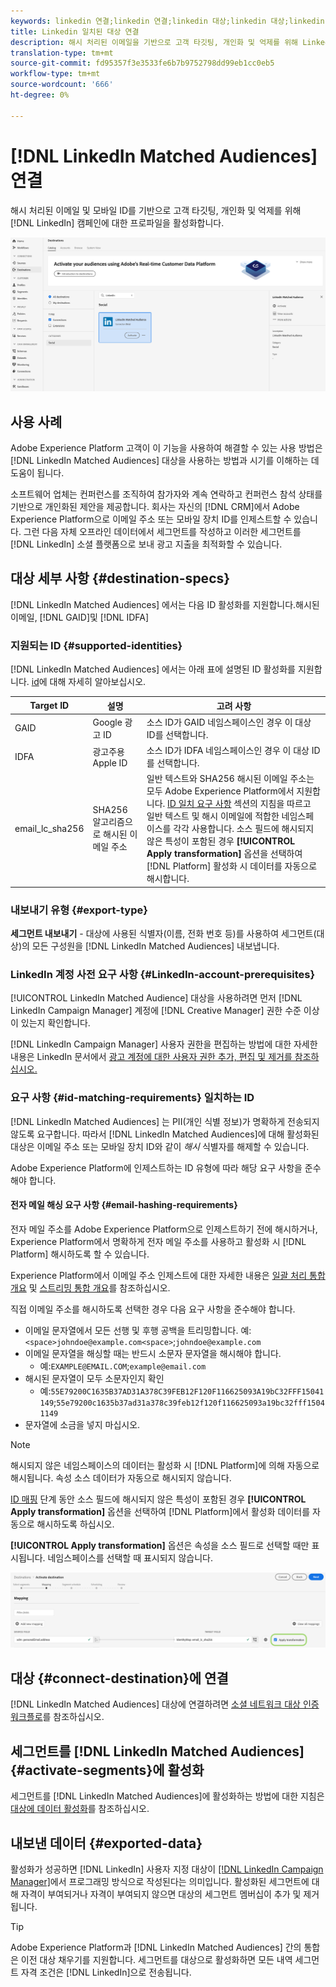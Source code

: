 ```yaml
---
keywords: linkedin 연결;linkedin 연결;linkedin 대상;linkedin 대상;linkedin
title: Linkedin 일치된 대상 연결
description: 해시 처리된 이메일을 기반으로 고객 타깃팅, 개인화 및 억제를 위해 LinkedIn 캠페인의 프로필을 활성화합니다.
translation-type: tm+mt
source-git-commit: fd95357f3e3533fe6b7b9752798dd99eb1cc0eb5
workflow-type: tm+mt
source-wordcount: '666'
ht-degree: 0%

---
```



# [!DNL LinkedIn Matched Audiences] 연결

해시 처리된 이메일 및 모바일 ID를 기반으로 고객 타깃팅, 개인화 및 억제를 위해 [!DNL LinkedIn] 캠페인에 대한 프로파일을 활성화합니다.

![Adobe Experience Platform UI의 LinkedIn 대상](../../assets/catalog/social/linkedin/catalog.png)

## 사용 사례

Adobe Experience Platform 고객이 이 기능을 사용하여 해결할 수 있는 사용 방법은 [!DNL LinkedIn Matched Audiences] 대상을 사용하는 방법과 시기를 이해하는 데 도움이 됩니다.

소프트웨어 업체는 컨퍼런스를 조직하여 참가자와 계속 연락하고 컨퍼런스 참석 상태를 기반으로 개인화된 제안을 제공합니다. 회사는 자신의 [!DNL CRM]에서 Adobe Experience Platform으로 이메일 주소 또는 모바일 장치 ID를 인제스트할 수 있습니다. 그런 다음 자체 오프라인 데이터에서 세그먼트를 작성하고 이러한 세그먼트를 [!DNL LinkedIn] 소셜 플랫폼으로 보내 광고 지출을 최적화할 수 있습니다.

## 대상 세부 사항 {#destination-specs}

[!DNL LinkedIn Matched Audiences] 에서는 다음 ID 활성화를 지원합니다.해시된 이메일,  [!DNL GAID]및  [!DNL IDFA]

### 지원되는 ID {#supported-identities}

[!DNL LinkedIn Matched Audiences] 에서는 아래 표에 설명된 ID 활성화를 지원합니다. [id](/help/identity-service/namespaces.md)에 대해 자세히 알아보십시오.

| Target ID | 설명 | 고려 사항 |
|---|---|---|
| GAID | Google 광고 ID | 소스 ID가 GAID 네임스페이스인 경우 이 대상 ID를 선택합니다. |
| IDFA | 광고주용 Apple ID | 소스 ID가 IDFA 네임스페이스인 경우 이 대상 ID를 선택합니다. |
| email_lc_sha256 | SHA256 알고리즘으로 해시된 이메일 주소 | 일반 텍스트와 SHA256 해시된 이메일 주소는 모두 Adobe Experience Platform에서 지원합니다. [ID 일치 요구 사항](#id-matching-requirements-id-matching-requirements) 섹션의 지침을 따르고 일반 텍스트 및 해시 이메일에 적합한 네임스페이스를 각각 사용합니다. 소스 필드에 해시되지 않은 특성이 포함된 경우 **[!UICONTROL Apply transformation]** 옵션을 선택하여 [!DNL Platform] 활성화 시 데이터를 자동으로 해시합니다. |


### 내보내기 유형 {#export-type}

**세그먼트 내보내기**  - 대상에 사용된 식별자(이름, 전화 번호 등)를 사용하여 세그먼트(대상)의 모든 구성원을  [!DNL LinkedIn Matched Audiences] 내보냅니다.

### LinkedIn 계정 사전 요구 사항 {#LinkedIn-account-prerequisites}

[!UICONTROL LinkedIn Matched Audience] 대상을 사용하려면 먼저 [!DNL LinkedIn Campaign Manager] 계정에 [!DNL Creative Manager] 권한 수준 이상이 있는지 확인합니다.

[!DNL LinkedIn Campaign Manager] 사용자 권한을 편집하는 방법에 대한 자세한 내용은 LinkedIn 문서에서 [광고 계정에 대한 사용자 권한 추가, 편집 및 제거를 참조하십시오.](https://www.linkedin.com/help/lms/answer/5753)

### 요구 사항 {#id-matching-requirements} 일치하는 ID

[!DNL LinkedIn Matched Audiences] 는 PII(개인 식별 정보)가 명확하게 전송되지 않도록 요구합니다. 따라서 [!DNL LinkedIn Matched Audiences]에 대해 활성화된 대상은 이메일 주소 또는 모바일 장치 ID와 같이 *해시* 식별자를 해제할 수 있습니다.

Adobe Experience Platform에 인제스트하는 ID 유형에 따라 해당 요구 사항을 준수해야 합니다.

#### 전자 메일 해싱 요구 사항 {#email-hashing-requirements}

전자 메일 주소를 Adobe Experience Platform으로 인제스트하기 전에 해시하거나, Experience Platform에서 명확하게 전자 메일 주소를 사용하고 활성화 시 [!DNL Platform] 해시하도록 할 수 있습니다.

Experience Platform에서 이메일 주소 인제스트에 대한 자세한 내용은 [일괄 처리 통합 개요](/help/ingestion/batch-ingestion/overview.md) 및 [스트리밍 통합 개요](/help/ingestion/streaming-ingestion/overview.md)를 참조하십시오.

직접 이메일 주소를 해시하도록 선택한 경우 다음 요구 사항을 준수해야 합니다.

- 이메일 문자열에서 모든 선행 및 후행 공백을 트리밍합니다. 예:`<space>johndoe@example.com<space>`;`johndoe@example.com`
- 이메일 문자열을 해싱할 때는 반드시 소문자 문자열을 해시해야 합니다.
   - 예:`EXAMPLE@EMAIL.COM`;`example@email.com`
- 해시된 문자열이 모두 소문자인지 확인
   - 예:`55E79200C1635B37AD31A378C39FEB12F120F116625093A19bC32FFF15041149`;`55e79200c1635b37ad31a378c39feb12f120f116625093a19bc32fff15041149`
- 문자열에 소금을 넣지 마십시오.

>[!NOTE]
>
>해시되지 않은 네임스페이스의 데이터는 활성화 시 [!DNL Platform]에 의해 자동으로 해시됩니다.
> 속성 소스 데이터가 자동으로 해시되지 않습니다.
> 
> [ID 매핑](../../ui/activate-destinations.md#identity-mapping) 단계 동안 소스 필드에 해시되지 않은 특성이 포함된 경우 **[!UICONTROL Apply transformation]** 옵션을 선택하여 [!DNL Platform]에서 활성화 데이터를 자동으로 해시하도록 하십시오.
> 
> **[!UICONTROL Apply transformation]** 옵션은 속성을 소스 필드로 선택할 때만 표시됩니다. 네임스페이스를 선택할 때 표시되지 않습니다.

![ID 매핑 변형](../../assets/ui/activate-destinations/identity-mapping-transformation.png)

## 대상 {#connect-destination}에 연결

[!DNL LinkedIn Matched Audiences] 대상에 연결하려면 [소셜 네트워크 대상 인증 워크플로](./workflow.md)를 참조하십시오.

## 세그먼트를 [!DNL LinkedIn Matched Audiences] {#activate-segments}에 활성화

세그먼트를 [!DNL LinkedIn Matched Audiences]에 활성화하는 방법에 대한 지침은 [대상에 데이터 활성화](../../ui/activate-destinations.md)를 참조하십시오.

## 내보낸 데이터 {#exported-data}

활성화가 성공하면 [!DNL LinkedIn] 사용자 지정 대상이 [[!DNL LinkedIn Campaign Manager]](https://www.linkedin.com/campaignmanager/login)에서 프로그래밍 방식으로 작성된다는 의미입니다. 활성화된 세그먼트에 대해 자격이 부여되거나 자격이 부여되지 않으면 대상의 세그먼트 멤버십이 추가 및 제거됩니다.

>[!TIP]
>
>Adobe Experience Platform과 [!DNL LinkedIn Matched Audiences] 간의 통합은 이전 대상 채우기를 지원합니다. 세그먼트를 대상으로 활성화하면 모든 내역 세그먼트 자격 조건은 [!DNL LinkedIn]으로 전송됩니다.
